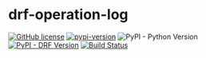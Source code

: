 # drf-operation-log


[![GitHub license](https://img.shields.io/github/license/anyidea/drf-operation-log)](https://github.com/anyidea/drf-operation-log/blob/master/LICENSE)
[![pypi-version](https://img.shields.io/pypi/v/drfexts.svg)](https://pypi.python.org/pypi/drf-operation-log)
![PyPI - Python Version](https://img.shields.io/pypi/pyversions/drf-operation-log)
[![PyPI - DRF Version](https://img.shields.io/badge/djangorestframework-%3E%3D3.0-red)](https://www.django-rest-framework.org)
[![Build Status](https://app.travis-ci.com/aiden520/drfexts.svg?branch=master)](https://app.travis-ci.com/aiden520/drfexts)